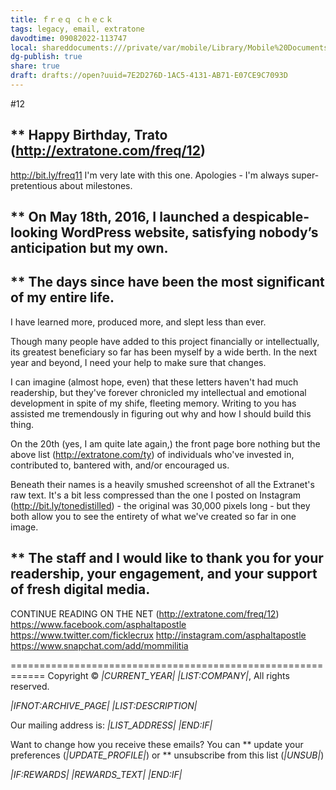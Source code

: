 ```yaml
---
title: ｆｒｅｑ ｃｈｅｃｋ
tags: legacy, email, extratone
davodtime: 09082022-113747
local: shareddocuments:///private/var/mobile/Library/Mobile%20Documents/iCloud~md~obsidian/Documents/OBSHIDDIAN/drafts/7E2D276D-1AC5-4131-AB71-E07CE9C7093D.md
dg-publish: true
share: true
draft: drafts://open?uuid=7E2D276D-1AC5-4131-AB71-E07CE9C7093D
---
```

#12


** Happy Birthday, Trato (http://extratone.com/freq/12)
------------------------------------------------------------
http://bit.ly/freq11
I'm very late with this one. Apologies - I'm always super-pretentious about milestones.


** On May 18th, 2016, I launched a despicable-looking WordPress website, satisfying nobody’s anticipation but my own.
------------------------------------------------------------


** The days since have been the most significant of my entire life.
------------------------------------------------------------
I have learned more, produced more, and slept less than ever.

Though many people have added to this project financially or intellectually, its greatest beneficiary so far has been myself by a wide berth. In the next year and beyond, I need your help to make sure that changes.

I can imagine (almost hope, even) that these letters haven't had much readership, but they've forever chronicled my intellectual and emotional development in spite of my shife, fleeting memory. Writing to you has assisted me tremendously in figuring out why and how I should build this thing.

On the 20th (yes, I am quite late again,) the front page bore nothing but the above list (http://extratone.com/ty) of individuals who've invested in, contributed to, bantered with, and/or encouraged us.

Beneath their names is a heavily smushed screenshot of all the Extranet's raw text. It's a bit less compressed than the one I posted on Instagram (http://bit.ly/tonedistilled) - the original was 30,000 pixels long - but they both allow you to see the entirety of what we've created so far in one image.


** The staff and I would like to thank you for your readership, your engagement, and your support of fresh digital media.
------------------------------------------------------------
CONTINUE READING ON THE NET (http://extratone.com/freq/12)
https://www.facebook.com/asphaltapostle
https://www.twitter.com/ficklecrux
http://instagram.com/asphaltapostle
https://www.snapchat.com/add/mommilitia

============================================================
Copyright © *|CURRENT_YEAR|* *|LIST:COMPANY|*, All rights reserved.

*|IFNOT:ARCHIVE_PAGE|* *|LIST:DESCRIPTION|*

Our mailing address is:
*|LIST_ADDRESS|* *|END:IF|*

Want to change how you receive these emails?
You can ** update your preferences (*|UPDATE_PROFILE|*)
or ** unsubscribe from this list (*|UNSUB|*)

*|IF:REWARDS|* *|REWARDS_TEXT|* *|END:IF|*